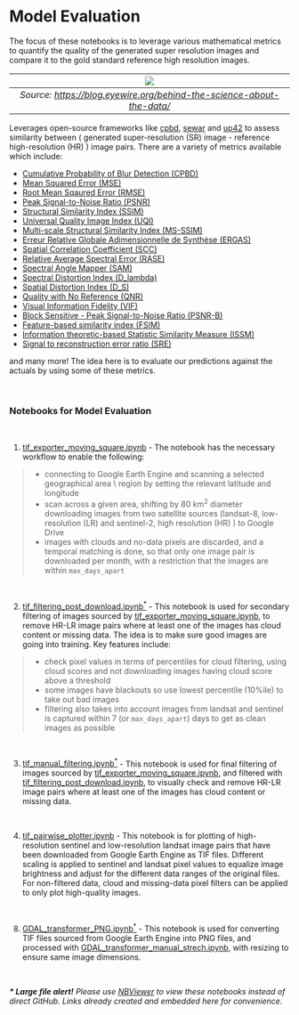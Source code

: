 # Model Evaluation

The focus of these notebooks is to leverage various mathematical metrics to quantify the quality of the generated super resolution images and compare it to the gold standard reference high resolution images.

| ![](https://i.imgur.com/Iq9EwDt.png) | 
|:--:| 
| *Source: https://blog.eyewire.org/behind-the-science-about-the-data/* |

Leverages open-source frameworks like [cpbd](https://pypi.org/project/cpbd/), [sewar](https://github.com/andrewekhalel/sewar) and [up42](https://github.com/up42/image-similarity-measures) to assess similarity between ( generated super-resolution (SR) image - reference high-resolution (HR) ) image pairs. There are a variety of metrics available which include:

- [Cumulative Probability of Blur Detection (CPBD)](https://ivulab.asu.edu/software/cpbd/)
- [Mean Squared Error (MSE)](https://en.wikipedia.org/wiki/Mean_squared_error) 
- [Root Mean Sqaured Error (RMSE)](https://en.wikipedia.org/wiki/Root-mean-square_deviation)
- [Peak Signal-to-Noise Ratio (PSNR)](https://ieeexplore.ieee.org/abstract/document/1284395/)
- [Structural Similarity Index (SSIM)](https://ieeexplore.ieee.org/abstract/document/1284395/)
- [Universal Quality Image Index (UQI)](https://ieeexplore.ieee.org/document/995823/)
- [Multi-scale Structural Similarity Index (MS-SSIM)](https://ieeexplore.ieee.org/abstract/document/1292216/)
- [Erreur Relative Globale Adimensionnelle de Synthèse (ERGAS)](https://hal.archives-ouvertes.fr/hal-00395027/)
- [Spatial Correlation Coefficient (SCC)](https://www.tandfonline.com/doi/abs/10.1080/014311698215973)
- [Relative Average Spectral Error (RASE)](https://ieeexplore.ieee.org/document/1304896/)
- [Spectral Angle Mapper (SAM)](https://ntrs.nasa.gov/search.jsp?R=19940012238)
- [Spectral Distortion Index (D_lambda)](https://www.ingentaconnect.com/content/asprs/pers/2008/00000074/00000002/art00003)
- [Spatial Distortion Index (D_S)](https://www.ingentaconnect.com/content/asprs/pers/2008/00000074/00000002/art00003)
- [Quality with No Reference (QNR)](https://www.ingentaconnect.com/content/asprs/pers/2008/00000074/00000002/art00003)
- [Visual Information Fidelity (VIF)](https://ieeexplore.ieee.org/abstract/document/1576816/)
- [Block Sensitive - Peak Signal-to-Noise Ratio (PSNR-B)](https://ieeexplore.ieee.org/abstract/document/5535179/)
- [Feature-based similarity index (FSIM)](https://www4.comp.polyu.edu.hk/~cslzhang/IQA/TIP_IQA_FSIM.pdf)
- [Information theoretic-based Statistic Similarity Measure (ISSM)](https://www.tandfonline.com/doi/full/10.1080/22797254.2019.1628617)
- [Signal to reconstruction error ratio (SRE)](https://www.sciencedirect.com/science/article/abs/pii/S0924271618302636)

and many more! The idea here is to evaluate our predictions against the actuals by using some of these metrics.

<br>

### Notebooks for Model Evaluation

<br>

1.  [tif_exporter_moving_square.ipynb](https://nbviewer.org/github/dipanjanS/satellite-image-super-resolution/blob/master/notebooks/data_sourcing_and_processing/tif_exporter_moving_square.ipynb) - The notebook has the necessary workflow to enable the following:
>  - connecting to Google Earth Engine and scanning a selected geographical area \ region by setting the relevant latitude and longitude
>  - scan across a given area, shifting by 80 km<sup>2</sup> diameter downloading images from two satellite sources (landsat-8, low-resolution (LR) and sentinel-2, high resolution (HR) ) to Google Drive
>  - images with clouds and no-data pixels are discarded, and a temporal matching is done, so that only one image pair is downloaded per month, with a restriction that the images are within `max_days_apart`

<br>

2.  [tif_filtering_post_download.ipynb<sup>*</sup>](https://nbviewer.org/github/dipanjanS/satellite-image-super-resolution/blob/master/notebooks/data_sourcing_and_processing/tif_filtering_post_download.ipynb) - This notebook is used for secondary filtering of images sourced by [tif_exporter_moving_square.ipynb](https://nbviewer.org/github/dipanjanS/satellite-image-super-resolution/blob/master/notebooks/data_sourcing_and_processing/tif_exporter_moving_square.ipynb), to remove HR-LR image pairs where at least one of the images has cloud content or missing data. The idea is to make sure good images are going into training. Key features include:
>  - check pixel values in terms of percentiles for cloud filtering, using cloud scores and not downloading images having cloud score above a threshold
>  - some images have blackouts so use lowest percentile (10%ile) to take out bad images
>  - filtering also takes into account images from landsat and sentinel is captured within 7 (or `max_days_apart`) days to get as clean images as possible

<br>

3.  [tif_manual_filtering.ipynb<sup>*</sup>](https://nbviewer.org/github/dipanjanS/satellite-image-super-resolution/blob/master/notebooks/data_sourcing_and_processing/tif_manual_filtering.ipynb) - This notebook is used for final filtering of images sourced by [tif_exporter_moving_square.ipynb](https://nbviewer.org/github/dipanjanS/satellite-image-super-resolution/blob/master/notebooks/data_sourcing_and_processing/tif_exporter_moving_square.ipynb), and filtered with [tif_filtering_post_download.ipynb](https://nbviewer.org/github/dipanjanS/satellite-image-super-resolution/blob/master/notebooks/data_sourcing_and_processing/tif_filtering_post_download.ipynb), to visually check and remove HR-LR image pairs where at least one of the images has cloud content or missing data.

<br>

4.  [tif_pairwise_plotter.ipynb](https://nbviewer.org/github/dipanjanS/satellite-image-super-resolution/blob/master/notebooks/data_sourcing_and_processing/tif_pairwise_plotter.ipynb) - This notebook is for plotting of high-resolution sentinel and low-resolution landsat image pairs that have been downloaded from Google Earth Engine as TIF files. Different scaling is applied to sentinel and landsat pixel values to equalize image brightness and adjust for the different data ranges of the original files. For non-filtered data, cloud and missing-data pixel filters can be applied to only plot high-quality images.

<br>

8. [GDAL_transformer_PNG.ipynb<sup>*</sup>](https://nbviewer.org/github/dipanjanS/satellite-image-super-resolution/blob/master/notebooks/data_sourcing_and_processing/GDAL_transformer_PNG.ipynb) - This notebook is used for converting TIF files sourced from Google Earth Engine into PNG files, and processed with [GDAL_transformer_manual_strech.ipynb](https://nbviewer.org/github/dipanjanS/satellite-image-super-resolution/blob/master/notebooks/data_sourcing_and_processing/GDAL_transformer_manual_strech.ipynb), with resizing to ensure same image dimensions.


<br>

_<b>* Large file alert!</b> Please use [NBViewer](https://nbviewer.org/) to view these notebooks instead of direct GitHub. Links already created and embedded here for convenience._

